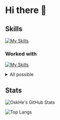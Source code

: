 # Hi there 👋

## Skills

[![My Skills](https://skillicons.dev/icons?i=git,idea,java,latex,linux,md,windows&theme=dark&perline=8)](https://skillicons.dev)

### Worked with

[![My Skills](https://skillicons.dev/icons?i=arduino,blender,discord,mysql,py,stackoverflow,vim,vscode&theme=dark&perline=8)](https://skillicons.dev)

<details>
  <summary>All possible</summary>

  [![My Skills](https://skillicons.dev/icons?i=androidstudio,arch,arduino,atom,bash,blender,debian,discord,docker,eclipse,git,github,githubactions,godot,idea,java,kali,latex,linux,lua,md,mysql,notion,php,powershell,processing,pycharm,py,raspberrypi,rust,sqlite,vim,vscodium,windows,&theme=dark&perline=8)](https://skillicons.dev)

</details>

## Stats

![OskHe's GitHub Stats](https://github-readme-stats.vercel.app/api?username=oskhe&hide_title=false&hide_rank=false&rank_icon=github&show_icons=true&include_all_commits=true&text_bold=false&theme=github_dark)

![Top Langs](https://github-readme-stats.vercel.app/api/top-langs/?username=oskhe&hide_title=false&text_bold=true&theme=github_dark&hide=jupyter_notebook&size_weight=0.5&count_weight=0.5&layout=compact)
